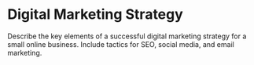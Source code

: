 # Digital Marketing Strategy

Describe the key elements of a successful digital marketing strategy for a small online business. Include tactics for SEO, social media, and email marketing.